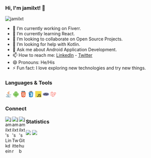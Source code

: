 ### Hi, I'm jamilxt! 👋 
<img src="https://komarev.com/ghpvc/?username=jamilxt&label=Views&color=a4c639&style=plastic" alt="jamilxt" />

- 🔭 I’m currently working on Fiverr.
- 🌱 I’m currently learning React.
- 👯 I’m looking to collaborate on Open Source Projects.
- 🤔 I’m looking for help with Kotlin.
- 💬 Ask me about Android Application Development.
- 📫 How to reach me: [LinkedIn](https://www.linkedin.com/in/jamilxt/) - [Twitter](https://twitter.com/jamil_xt)
- 😄 Pronouns: He/His
- ⚡ Fun fact: I love exploring new technologies and try new things. 

### Languages & Tools
<code><img height="20" src="https://raw.githubusercontent.com/github/explore/80688e429a7d4ef2fca1e82350fe8e3517d3494d/topics/java/java.png"></code>
<code><img height="20" src="https://raw.githubusercontent.com/github/explore/80688e429a7d4ef2fca1e82350fe8e3517d3494d/topics/android/android.png"></code>
<code><img height="20" src="https://raw.githubusercontent.com/github/explore/80688e429a7d4ef2fca1e82350fe8e3517d3494d/topics/html/html.png"></code>
<code><img height="20" src="https://raw.githubusercontent.com/github/explore/80688e429a7d4ef2fca1e82350fe8e3517d3494d/topics/css/css.png"></code>
<code><img height="20" src="https://raw.githubusercontent.com/github/explore/80688e429a7d4ef2fca1e82350fe8e3517d3494d/topics/javascript/javascript.png"></code>
<code><img height="20" src="https://raw.githubusercontent.com/github/explore/80688e429a7d4ef2fca1e82350fe8e3517d3494d/topics/php/php.png"></code>
<code><img height="20" src="https://raw.githubusercontent.com/github/explore/80688e429a7d4ef2fca1e82350fe8e3517d3494d/topics/laravel/laravel.png"></code>

### Connect
<a href="https://linkedin.com/in/imthepk">
  <img align="left" alt="jamilxt's Linkdein" width="22px" src="https://cdn.jsdelivr.net/npm/simple-icons@v3/icons/linkedin.svg" />
</a> <a href="https://twitter.com/jamilxt">
  <img align="left" alt="jamilxt's Twitter" width="22px" src="https://cdn.jsdelivr.net/npm/simple-icons@v3/icons/twitter.svg" />
</a> <a href="https://github.com/iampawan">
  <img align="left" alt="jamilxt's Github" width="22px" src="https://cdn.jsdelivr.net/npm/simple-icons@v3/icons/github.svg" />
</a>

### Statistics
<img src="https://github-readme-stats.vercel.app/api/top-langs/?username=jamilxt&theme=dark&hide_langs_below=1" />
<img src="https://github-readme-stats.vercel.app/api?username=jamilxt&&show_icons=true&title_color=ffffff&icon_color=a4c639&text_color=daf7dc&bg_color=151515">
